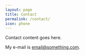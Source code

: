 ```yaml
---
layout: page
title: Contact
permalink: /contact/
icon: phone
---
```


Contact content goes here.

My e-mail is [email@something.com](mailto:email@something.com).
